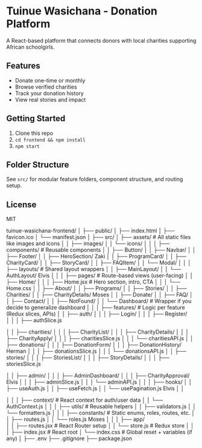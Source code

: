 # Tuinue Wasichana - Donation Platform

A React-based platform that connects donors with local charities supporting African schoolgirls.

## Features
- Donate one-time or monthly
- Browse verified charities
- Track your donation history
- View real stories and impact

## Getting Started

1. Clone this repo
2. `cd frontend && npm install`
3. `npm start`

## Folder Structure

See `src/` for modular feature folders, component structure, and routing setup.

## License
MIT


tuinue-wasichana-frontend/
│
├── public/
│   ├── index.html
│   ├── favicon.ico
│   └── manifest.json
│
├── src/
│   ├── assets/                        # All static files like images and icons
│   │   ├── images/
│   │   └── icons/
│   │
│   ├── components/                    # Reusable components
│   │   ├── Button/
│   │   ├── Navbar/
│   │   ├── Footer/
│   │   ├── HeroSection/                            Zaki
│   │   ├── ProgramCard/
│   │   ├── CharityCard/
│   │   ├── StoryCard/
│   │   ├── FAQItem/
│   │   └── Modal/
│   │
│   ├── layouts/                       # Shared layout wrappers
│   │   ├── MainLayout/
│   │   └── AuthLayout/                                    Elvis
│   │
│   ├── pages/                         # Route-based views (user-facing)
│   │   ├── Home/
│   │   │   ├── Home.jsx               # Hero section, intro, CTA
│   │   │   └── Home.css
│   │   ├── About/
│   │   ├── Programs/
│   │   ├── Stories/
│   │   ├── Charities/
│   │   ├── CharityDetails/                                  Moses
│   │   ├── Donate/
│   │   ├── FAQ/
│   │   ├── Contact/
│   │   ├── NotFound/
│   │   └── Dashboard/                # Wrapper if you decide to generalize dashboard
│   │
│   ├── features/                     # Logic per feature (Redux slices, APIs)
│   │   ├── auth/
│   │   │   ├── Login/
│   │   │   ├── Register/                                       
│   │   │   ├── authSlice.js

│   │   ├── charities/
│   │   │   ├── CharityList/
│   │   │   ├── CharityDetails/
│   │   │   ├── CharityApply/
│   │   │   ├── charitiesSlice.js
│   │   │   └── charitiesAPI.js
│   │   ├── donations/
│   │   │   ├── DonationForm/
│   │   │   ├── DonationHistory/                                      Herman
│   │   │   ├── donationsSlice.js
│   │   │   └── donationsAPI.js
│   │   ├── stories/
│   │   │   ├── StoriesList/
│   │   │   ├── StoryDetails/
│   │   │   ├── storiesSlice.js

│   │   ├── admin/
│   │   │   ├── AdminDashboard/
│   │   │   ├── CharityApproval/                                      Elvis
│   │   │   ├── adminSlice.js
│   │   │   └── adminAPI.js
│   │
│   ├── hooks/
│   │   ├── useAuth.js
│   │   ├── useFetch.js
│   │   └── usePagination.js                                          Elvis
│   │

│   │
│   ├── context/                      # React context for auth/user data
│   │   └── AuthContext.js
│   │
│   ├── utils/                        # Reusable helpers
│   │   ├── validators.js
│   │   └── formatters.js
│   │
│   ├── constants/                    # Static enums, roles, routes, etc.
│   │   ├── routes.js
│   │   └── roles.js                      Moses
│   │
│   ├── app/                          
│   │   ├── routes.jsx                # React Router setup
│   │   └── store.js                  # Redux store
│   │
│   ├── index.jsx                     # React root
│   └── index.css                     # Global reset + variables (if any)
│
├── .env
├── .gitignore
├── package.json

